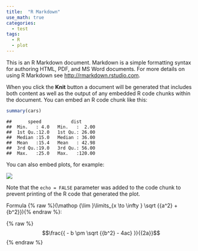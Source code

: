 ```yaml
---
title:  "R Markdown"
use_math: true
categories: 
  - test
tags:
  - R
  - plot 
---
```


This is an R Markdown document. Markdown is a simple formatting syntax for authoring HTML, PDF, and MS Word documents. For more details on using R Markdown see <http://rmarkdown.rstudio.com>.

When you click the **Knit** button a document will be generated that includes both content as well as the output of any embedded R code chunks within the document. You can embed an R code chunk like this:


```r
summary(cars)
```

```
##      speed           dist       
##  Min.   : 4.0   Min.   :  2.00  
##  1st Qu.:12.0   1st Qu.: 26.00  
##  Median :15.0   Median : 36.00  
##  Mean   :15.4   Mean   : 42.98  
##  3rd Qu.:19.0   3rd Qu.: 56.00  
##  Max.   :25.0   Max.   :120.00
```

You can also embed plots, for example:

![]({{base_path}}/images/Rmarkdown_files/figure-html/unnamed-chunk-2-1.png)

Note that the `echo = FALSE` parameter was added to the code chunk to prevent printing of the R code that generated the plot.

Formula {% raw %}\(\mathop {\lim }\limits_{x \to \infty } \sqrt {{a^2} + {b^2}}\){% endraw %}:

{% raw %}
$$\frac{{ - b \pm \sqrt {{b^2} - 4ac} }}{{2a}}$$
{% endraw %}